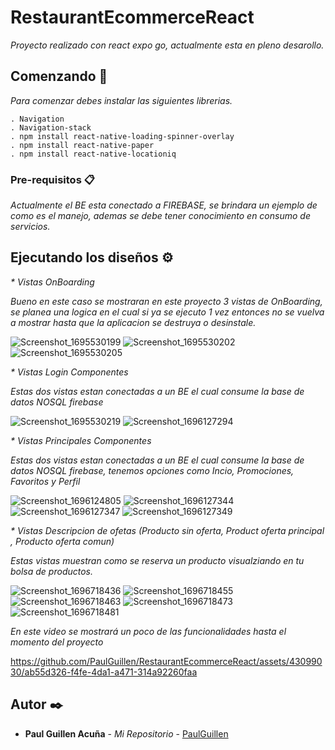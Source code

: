 # RestaurantEcommerceReact

_Proyecto realizado con react expo go, actualmente esta en pleno desarollo._

## Comenzando 🚀

_Para comenzar debes instalar las siguientes librerias._

```
. Navigation
. Navigation-stack
. npm install react-native-loading-spinner-overlay
. npm install react-native-paper
. npm install react-native-locationiq

```

### Pre-requisitos 📋

_Actualmente el BE esta conectado a FIREBASE, se brindara un ejemplo de como es el manejo, ademas se debe tener conocimiento en consumo de servicios._

## Ejecutando los diseños ⚙️

_\* Vistas OnBoarding_

_Bueno en este caso se mostraran en este proyecto 3 vistas de OnBoarding, se planea una logica en el cual si ya se ejecuto 1 vez entonces no se vuelva a mostrar hasta que la aplicacion se destruya o desinstale._

![Screenshot_1695530199](https://github.com/PaulGuillen/RestaurantEcommerceReact/assets/43099030/66a4823e-b094-41b0-89b4-ccad7572a6e5)
![Screenshot_1695530202](https://github.com/PaulGuillen/RestaurantEcommerceReact/assets/43099030/affb2567-221e-4cd8-a8bd-9f8e0501d201)
![Screenshot_1695530205](https://github.com/PaulGuillen/RestaurantEcommerceReact/assets/43099030/087143b7-0ebc-4bd3-97d4-66e1549feb0d)

_\* Vistas Login Componentes_

_Estas dos vistas estan conectadas a un BE el cual consume la base de datos NOSQL firebase_

![Screenshot_1695530219](https://github.com/PaulGuillen/RestaurantEcommerceReact/assets/43099030/c3b626a1-7eb8-4ba6-ada0-1e34b2ccdff6)
![Screenshot_1696127294](https://github.com/PaulGuillen/RestaurantEcommerceReact/assets/43099030/01002430-d848-4835-b5e9-d6a0f2623245)


_\* Vistas Principales Componentes_

_Estas dos vistas estan conectadas a un BE el cual consume la base de datos NOSQL firebase, tenemos opciones como Incio, Promociones, Favoritos y Perfil_

![Screenshot_1696124805](https://github.com/PaulGuillen/RestaurantEcommerceReact/assets/43099030/37c010cd-e6bb-4094-ba43-9612894bceae)
![Screenshot_1696127344](https://github.com/PaulGuillen/RestaurantEcommerceReact/assets/43099030/7fd70577-6f26-42a3-ba36-eefcdda0a3bf)
![Screenshot_1696127347](https://github.com/PaulGuillen/RestaurantEcommerceReact/assets/43099030/ee535973-2f37-47a3-b764-d3a0b995898b)
![Screenshot_1696127349](https://github.com/PaulGuillen/RestaurantEcommerceReact/assets/43099030/9db1225f-c869-4325-8ae2-a5e4123c6057)

_\* Vistas Descripcion de ofetas (Producto sin oferta, Product oferta principal , Producto oferta comun)_

_Estas vistas muestran como se reserva un producto visualziando en tu bolsa de productos._

![Screenshot_1696718436](https://github.com/PaulGuillen/RestaurantEcommerceReact/assets/43099030/484aec3c-df4a-496f-8a1f-b9e4f95e57f6)
![Screenshot_1696718455](https://github.com/PaulGuillen/RestaurantEcommerceReact/assets/43099030/9cb2b5d3-d66e-4835-9afe-bfa709714930)
![Screenshot_1696718463](https://github.com/PaulGuillen/RestaurantEcommerceReact/assets/43099030/6d522d1a-835a-487d-9c35-2149e8348150)
![Screenshot_1696718473](https://github.com/PaulGuillen/RestaurantEcommerceReact/assets/43099030/6ed92f08-7402-4d65-8956-4c3931c67860)
![Screenshot_1696718481](https://github.com/PaulGuillen/RestaurantEcommerceReact/assets/43099030/0e367fa5-0725-4441-b74c-f8ac93a5b776)


_En este video se mostrará un poco de las funcionalidades hasta el momento del proyecto_

https://github.com/PaulGuillen/RestaurantEcommerceReact/assets/43099030/ab55d326-f4fe-4da1-a471-314a92260faa


## Autor ✒️

- **Paul Guillen Acuña** - _Mi Repositorio_ - [PaulGuillen](https://github.com/PaulGuillen?tab=repositories)
